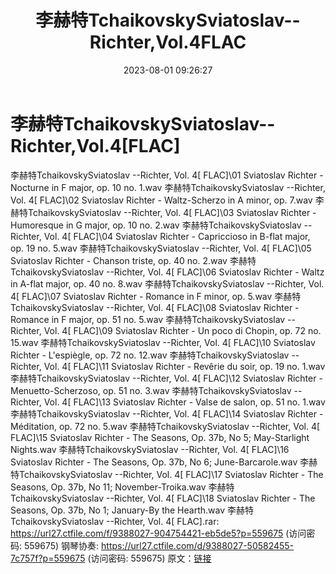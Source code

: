 ﻿---
title: 李赫特TchaikovskySviatoslav--Richter,Vol.4FLAC
date: 2023-08-01 09:26:27
categories: 古典音乐、新世纪、纯音雅乐
tags: 纯音雅乐
---
# 李赫特TchaikovskySviatoslav--Richter,Vol.4[FLAC]

李赫特TchaikovskySviatoslav --Richter, Vol.
4[ FLAC]\01 Sviatoslav Richter - Nocturne in F major, op. 10 no.
1.wav
李赫特TchaikovskySviatoslav --Richter, Vol. 4[ FLAC]\02 Sviatoslav
Richter - Waltz-Scherzo in A minor, op. 7.wav
李赫特TchaikovskySviatoslav --Richter, Vol. 4[ FLAC]\03 Sviatoslav
Richter - Humoresque in G major, op. 10 no. 2.wav
李赫特TchaikovskySviatoslav --Richter, Vol. 4[ FLAC]\04 Sviatoslav
Richter - Capriccioso in B-flat major, op. 19 no. 5.wav
李赫特TchaikovskySviatoslav --Richter, Vol. 4[ FLAC]\05 Sviatoslav
Richter - Chanson triste, op. 40 no. 2.wav
李赫特TchaikovskySviatoslav --Richter, Vol. 4[ FLAC]\06 Sviatoslav
Richter - Waltz in A-flat major, op. 40 no. 8.wav
李赫特TchaikovskySviatoslav --Richter, Vol. 4[ FLAC]\07 Sviatoslav
Richter - Romance in F minor, op. 5.wav
李赫特TchaikovskySviatoslav --Richter, Vol. 4[ FLAC]\08 Sviatoslav
Richter - Romance in F major, op. 51 no. 5.wav
李赫特TchaikovskySviatoslav --Richter, Vol. 4[ FLAC]\09 Sviatoslav
Richter - Un poco di Chopin, op. 72 no. 15.wav
李赫特TchaikovskySviatoslav --Richter, Vol. 4[ FLAC]\10 Sviatoslav
Richter - L'espiègle, op. 72 no. 12.wav
李赫特TchaikovskySviatoslav --Richter, Vol. 4[ FLAC]\11 Sviatoslav
Richter - Revêrie du soir, op. 19 no. 1.wav
李赫特TchaikovskySviatoslav --Richter, Vol. 4[ FLAC]\12 Sviatoslav
Richter - Menuetto-Scherzoso, op. 51 no. 3.wav
李赫特TchaikovskySviatoslav --Richter, Vol. 4[ FLAC]\13 Sviatoslav
Richter - Valse de salon, op. 51 no. 1.wav
李赫特TchaikovskySviatoslav --Richter, Vol. 4[ FLAC]\14 Sviatoslav
Richter - Méditation, op. 72 no. 5.wav
李赫特TchaikovskySviatoslav --Richter, Vol. 4[ FLAC]\15 Sviatoslav
Richter - The Seasons, Op. 37b, No 5; May-Starlight Nights.wav
李赫特TchaikovskySviatoslav --Richter, Vol. 4[ FLAC]\16 Sviatoslav
Richter - The Seasons, Op. 37b, No 6; June-Barcarole.wav
李赫特TchaikovskySviatoslav --Richter, Vol. 4[ FLAC]\17 Sviatoslav
Richter - The Seasons, Op. 37b, No 11; November-Troika.wav
李赫特TchaikovskySviatoslav --Richter, Vol. 4[ FLAC]\18 Sviatoslav
Richter - The Seasons, Op. 37b, No 1; January-By the Hearth.wav
李赫特TchaikovskySviatoslav --Richter, Vol. 4[ FLAC].rar: https://url27.ctfile.com/f/9388027-904754421-eb5de5?p=559675
(访问密码: 559675)
钢琴协奏: https://url27.ctfile.com/d/9388027-50582455-7c757f?p=559675
(访问密码: 559675)
原文：[链接](https://blog.sina.com.cn/s/blog_1647c7e76010312x6.html)